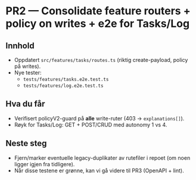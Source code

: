 # PR2 — Consolidate feature routers + policy on writes + e2e for Tasks/Log

## Innhold
- Oppdatert `src/features/tasks/routes.ts` (riktig create-payload, policy på writes).
- Nye tester:
  - `tests/features/tasks.e2e.test.ts`
  - `tests/features/log.e2e.test.ts`

## Hva du får
- Verifisert policyV2-guard på **alle** write-ruter (403 → `explanations[]`).
- Røyk for Tasks/Log: GET + POST/CRUD med autonomy 1 vs 4.

## Neste steg
- Fjern/marker eventuelle legacy-duplikater av rutefiler i repoet (om noen ligger igjen fra tidligere).
- Når disse testene er grønne, kan vi gå videre til PR3 (OpenAPI + lint).
